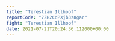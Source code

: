 ```yaml
---
title: "Terestian Illhoof"
reportCode: "7ZH2CdPXjb3z8gar"
fight: "Terestian Illhoof"
date: 2021-07-21T20:24:36.112000+00:00
---
```

